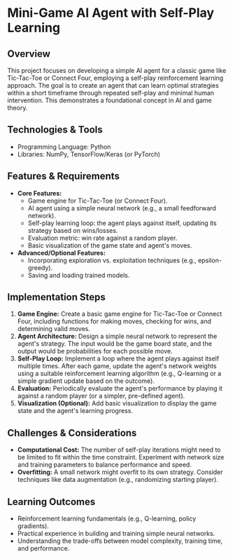 # Mini-Game AI Agent with Self-Play Learning

## Overview
This project focuses on developing a simple AI agent for a classic game like Tic-Tac-Toe or Connect Four, employing a self-play reinforcement learning approach. The goal is to create an agent that can learn optimal strategies within a short timeframe through repeated self-play and minimal human intervention. This demonstrates a foundational concept in AI and game theory.

## Technologies & Tools
- Programming Language: Python
- Libraries: NumPy, TensorFlow/Keras (or PyTorch)

## Features & Requirements
- **Core Features:**
    - Game engine for Tic-Tac-Toe (or Connect Four).
    - AI agent using a simple neural network (e.g., a small feedforward network).
    - Self-play learning loop: the agent plays against itself, updating its strategy based on wins/losses.
    - Evaluation metric: win rate against a random player.
    - Basic visualization of the game state and agent's moves.
- **Advanced/Optional Features:**
    -  Incorporating exploration vs. exploitation techniques (e.g., epsilon-greedy).
    -  Saving and loading trained models.


## Implementation Steps
1. **Game Engine:** Create a basic game engine for Tic-Tac-Toe or Connect Four, including functions for making moves, checking for wins, and determining valid moves.
2. **Agent Architecture:** Design a simple neural network to represent the agent's strategy. The input would be the game board state, and the output would be probabilities for each possible move.
3. **Self-Play Loop:** Implement a loop where the agent plays against itself multiple times. After each game, update the agent's network weights using a suitable reinforcement learning algorithm (e.g., Q-learning or a simple gradient update based on the outcome).
4. **Evaluation:** Periodically evaluate the agent's performance by playing it against a random player (or a simpler, pre-defined agent).
5. **Visualization (Optional):** Add basic visualization to display the game state and the agent's learning progress.


## Challenges & Considerations
- **Computational Cost:**  The number of self-play iterations might need to be limited to fit within the time constraint.  Experiment with network size and training parameters to balance performance and speed.
- **Overfitting:** A small network might overfit to its own strategy. Consider techniques like data augmentation (e.g., randomizing starting player).


## Learning Outcomes
- Reinforcement learning fundamentals (e.g., Q-learning, policy gradients).
- Practical experience in building and training simple neural networks.
- Understanding the trade-offs between model complexity, training time, and performance.

